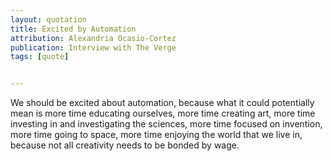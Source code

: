 ```yaml
---
layout: quotation
title: Excited by Automation
attribution: Alexandria Ocasio-Cortez
publication: Interview with The Verge
tags: [quote]


---
```


We should be excited about automation, because what it could potentially mean is more time
educating ourselves, more time creating art, more time investing in and investigating
the sciences, more time focused on invention, more time going to space, more time enjoying
the world that we live in, because not all creativity needs to be bonded by wage.
